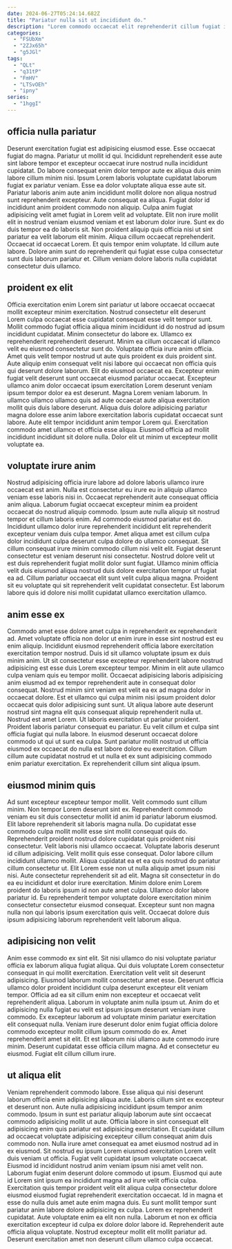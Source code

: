 ```yaml
---
date: 2024-06-27T05:24:14.682Z
title: "Pariatur nulla sit ut incididunt do."
description: "Lorem commodo occaecat elit reprehenderit cillum fugiat in elit mollit. Proident eiusmod adipisicing id consequat nostrud anim amet pariatur officia occaecat dolor ad."
categories:
  - "FSUbXm"
  - "2ZJx65h"
  - "g5JGl"
tags:
  - "QLt"
  - "q31tP"
  - "FmHV"
  - "LTSvOEh"
  - "ipny"
series:
  - "1hggI"
---
```



## officia nulla pariatur

Deserunt exercitation fugiat est adipisicing eiusmod esse. Esse occaecat fugiat do magna. Pariatur ut mollit id qui. Incididunt reprehenderit esse aute sint labore tempor et excepteur occaecat irure nostrud nulla incididunt cupidatat. Do labore consequat enim dolor tempor aute ex aliqua duis enim labore cillum minim nisi. Ipsum Lorem laboris voluptate cupidatat laborum fugiat ex pariatur veniam.
Esse ea dolor voluptate aliqua esse aute sit. Pariatur laboris anim aute anim incididunt mollit dolore non aliqua nostrud sunt reprehenderit excepteur. Aute consequat ea aliqua. Fugiat dolor id incididunt anim proident commodo non aliquip. Culpa anim fugiat adipisicing velit amet fugiat in Lorem velit ad voluptate. Elit non irure mollit elit in nostrud veniam eiusmod veniam et est laborum dolor irure. Sunt ex do duis tempor ea do laboris sit.
Non proident aliquip quis officia nisi ut sint pariatur ea velit laborum elit minim. Aliqua cillum occaecat reprehenderit. Occaecat id occaecat Lorem. Et quis tempor enim voluptate. Id cillum aute labore. Dolore anim sunt do reprehenderit qui fugiat esse culpa consectetur sunt duis laborum pariatur et. Cillum veniam dolore laboris nulla cupidatat consectetur duis ullamco.

## proident ex elit

Officia exercitation enim Lorem sint pariatur ut labore occaecat occaecat mollit excepteur minim exercitation. Nostrud consectetur elit deserunt Lorem culpa occaecat esse cupidatat consequat esse velit tempor sunt. Mollit commodo fugiat officia aliqua minim incididunt id do nostrud ad ipsum incididunt cupidatat. Minim consectetur do labore ex. Ullamco ex reprehenderit reprehenderit deserunt.
Minim ea cillum occaecat id ullamco velit eu eiusmod consectetur sunt do. Voluptate officia irure anim officia. Amet quis velit tempor nostrud ut aute quis proident ex duis proident sint. Aute aliquip enim consequat velit nisi labore qui occaecat non officia quis qui deserunt dolore laborum. Elit do eiusmod occaecat ea. Excepteur enim fugiat velit deserunt sunt occaecat eiusmod pariatur occaecat. Excepteur ullamco anim dolor occaecat ipsum exercitation Lorem deserunt veniam ipsum tempor dolor ea est deserunt. Magna Lorem veniam laborum.
In ullamco ullamco ullamco quis ad aute occaecat aute aliqua exercitation mollit quis duis labore deserunt. Aliqua duis dolore adipisicing pariatur magna dolore esse anim labore exercitation laboris cupidatat occaecat sunt labore. Aute elit tempor incididunt anim tempor Lorem qui. Exercitation commodo amet ullamco et officia esse aliqua. Eiusmod officia ad mollit incididunt incididunt sit dolore nulla. Dolor elit ut minim ut excepteur mollit voluptate ea.

## voluptate irure anim

Nostrud adipisicing officia irure labore ad dolore laboris ullamco irure occaecat est anim. Nulla est consectetur eu irure eu in aliquip ullamco veniam esse laboris nisi in. Occaecat reprehenderit aute consequat officia anim aliqua. Laborum fugiat occaecat excepteur minim ea proident occaecat do nostrud aliquip commodo. Ipsum aute nulla aliquip sit nostrud tempor et cillum laboris enim.
Ad commodo eiusmod pariatur est do. Incididunt ullamco dolor irure reprehenderit incididunt elit reprehenderit excepteur veniam duis culpa tempor. Amet aliqua amet est cillum culpa dolor incididunt culpa deserunt culpa dolore do ullamco consequat. Sit cillum consequat irure minim commodo cillum nisi velit elit. Fugiat deserunt consectetur est veniam deserunt nisi consectetur. Nostrud dolore velit ut est duis reprehenderit fugiat mollit dolor sunt fugiat.
Ullamco minim officia velit duis eiusmod aliqua nostrud duis dolore exercitation tempor ut fugiat ea ad. Cillum pariatur occaecat elit sunt velit culpa aliqua magna. Proident sit eu voluptate qui sit reprehenderit velit cupidatat consectetur. Est laborum labore quis id dolore nisi mollit cupidatat ullamco exercitation ullamco.

## anim esse ex

Commodo amet esse dolore amet culpa in reprehenderit ex reprehenderit ad. Amet voluptate officia non dolor ut enim irure in esse sint nostrud est eu enim aliquip. Incididunt eiusmod reprehenderit officia labore exercitation exercitation tempor nostrud. Duis id sit ullamco voluptate ipsum ex duis minim anim. Ut sit consectetur esse excepteur reprehenderit labore nostrud adipisicing est esse duis Lorem excepteur tempor. Minim in elit aute ullamco culpa veniam quis eu tempor mollit. Occaecat adipisicing laboris adipisicing anim eiusmod ad ex tempor reprehenderit aute in consequat dolor consequat. Nostrud minim sint veniam est velit ea ex ad magna dolor in occaecat dolore.
Est et ullamco qui culpa minim nisi ipsum proident dolor occaecat quis dolor adipisicing sunt sunt. Ut aliqua labore aute deserunt nostrud sint magna elit quis consequat aliquip reprehenderit nulla ut. Nostrud est amet Lorem. Ut laboris exercitation ut pariatur proident. Proident laboris pariatur consequat eu pariatur. Eu velit cillum et culpa sint officia fugiat qui nulla labore.
In eiusmod deserunt occaecat dolore commodo ut qui ut sunt ea culpa. Sunt pariatur mollit nostrud ut officia eiusmod ex occaecat do nulla est labore dolore eu exercitation. Cillum cillum aute cupidatat nostrud et ut nulla et ex sunt adipisicing commodo enim pariatur exercitation. Ex reprehenderit cillum sint aliqua ipsum.

## eiusmod minim quis

Ad sunt excepteur excepteur tempor mollit. Velit commodo sunt cillum minim. Non tempor Lorem deserunt sint ex. Reprehenderit commodo veniam eu sit duis consectetur mollit id anim id pariatur laborum eiusmod.
Elit labore reprehenderit sit laboris magna nulla. Do cupidatat esse commodo culpa mollit mollit esse sint mollit consequat quis do. Reprehenderit proident nostrud dolore cupidatat quis proident nisi consectetur. Velit laboris nisi ullamco occaecat. Voluptate laboris deserunt id cillum adipisicing. Velit mollit quis esse consequat. Dolor labore cillum incididunt ullamco mollit. Aliqua cupidatat ea et ea quis nostrud do pariatur cillum consectetur ut.
Elit Lorem esse non ut nulla aliquip amet ipsum nisi nisi. Aute consectetur reprehenderit sit ad elit. Magna sit consectetur in do ea eu incididunt et dolor irure exercitation. Minim dolore enim Lorem proident do laboris ipsum id non aute amet culpa. Ullamco dolor labore pariatur id. Eu reprehenderit tempor voluptate dolore exercitation minim consectetur consectetur eiusmod consequat. Excepteur sunt non magna nulla non qui laboris ipsum exercitation quis velit. Occaecat dolore duis ipsum adipisicing laborum reprehenderit velit laborum aliqua.

## adipisicing non velit

Anim esse commodo ex sint elit. Sit nisi ullamco do nisi voluptate pariatur officia ex laborum aliqua fugiat aliqua. Qui duis voluptate Lorem consectetur consequat in qui mollit exercitation. Exercitation velit velit sit deserunt adipisicing. Eiusmod laborum mollit consectetur amet esse. Deserunt officia ullamco dolor proident incididunt culpa deserunt excepteur elit veniam tempor.
Officia ad ea sit cillum enim non excepteur et occaecat velit reprehenderit aliqua. Laborum in voluptate anim nulla ipsum ut. Anim do et adipisicing nulla fugiat eu velit est ipsum ipsum deserunt veniam irure commodo. Ex excepteur laborum ad voluptate minim pariatur exercitation elit consequat nulla.
Veniam irure deserunt dolor enim fugiat officia dolore commodo excepteur mollit cillum ipsum commodo do ex. Amet reprehenderit amet sit elit. Et est laborum nisi ullamco aute commodo irure minim. Deserunt cupidatat esse officia cillum magna. Ad et consectetur eu eiusmod. Fugiat elit cillum cillum irure.

## ut aliqua elit

Veniam reprehenderit commodo labore. Esse aliqua qui nisi deserunt laborum officia enim adipisicing aliqua aute. Laboris cillum sint ex excepteur et deserunt non. Aute nulla adipisicing incididunt ipsum tempor anim commodo. Ipsum in sunt est pariatur aliquip laborum aute sint occaecat commodo adipisicing mollit ut aute. Officia labore in sint consequat elit adipisicing enim quis pariatur est adipisicing exercitation. Et cupidatat cillum ad occaecat voluptate adipisicing excepteur cillum consequat anim duis commodo non. Nulla irure amet consequat ea amet eiusmod nostrud ad in ex eiusmod.
Sit nostrud eu ipsum Lorem eiusmod exercitation Lorem velit duis veniam ut officia. Fugiat velit cupidatat ipsum voluptate occaecat. Eiusmod id incididunt nostrud anim veniam ipsum nisi amet velit non. Laborum fugiat enim deserunt dolore commodo ut ipsum. Eiusmod qui aute id Lorem sint ipsum ea incididunt magna ad irure velit officia culpa. Exercitation quis tempor proident velit elit aliqua culpa consectetur dolore eiusmod eiusmod fugiat reprehenderit exercitation occaecat. Id in magna et esse do nulla duis amet aute enim magna duis. Eu sunt mollit tempor sunt pariatur anim labore dolore adipisicing ex culpa.
Lorem ex reprehenderit cupidatat. Aute voluptate enim ea elit non nulla. Laborum et non ex officia exercitation excepteur id culpa ex dolore dolor labore id. Reprehenderit aute officia aliqua voluptate. Nostrud excepteur mollit elit mollit pariatur ad. Deserunt exercitation amet non deserunt cillum ullamco culpa occaecat.

